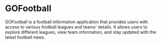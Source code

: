 # GOFootball

GOFootball is a football information application that provides users with access to various football leagues and teams' details. It allows users to explore different leagues, view team information, and stay updated with the latest football news.
